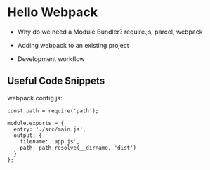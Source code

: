 # Hello Webpack

* Why do we need a Module Bundler?
    require.js, parcel, webpack

* Adding webpack to an existing project

* Development workflow














## Useful Code Snippets

webpack.config.js:

```
const path = require('path');

module.exports = {
  entry: './src/main.js',
  output: {
    filename: 'app.js',
    path: path.resolve(__dirname, 'dist')
  }
};

```

